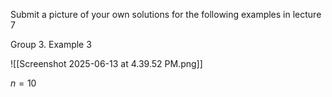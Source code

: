 
Submit a picture of your own solutions for the following examples in lecture 7

Group 3. Example 3


![[Screenshot 2025-06-13 at 4.39.52 PM.png]]

$n = 10$


